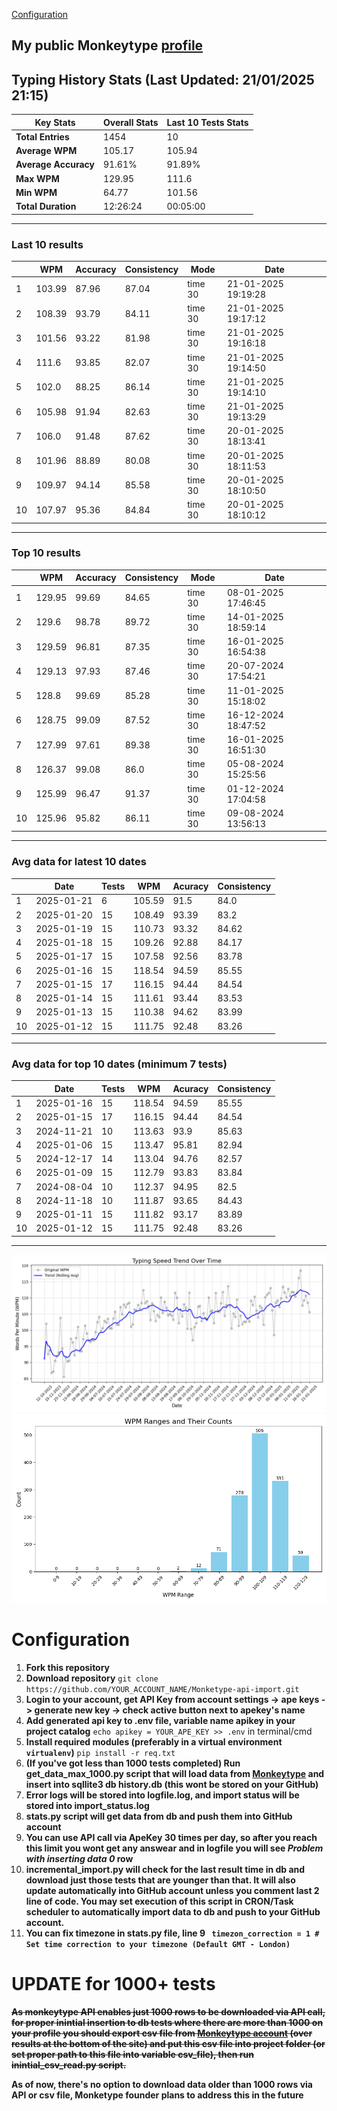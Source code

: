 
[Configuration](#configuration)
## My public Monkeytype [profile](https://monkeytype.com/profile/zp14)


        
## Typing History Stats (Last Updated: 21/01/2025 21:15)

| **Key Stats**               | **Overall Stats**       | **Last 10 Tests Stats**  |
|--------------------------|-------------------------|--------------------------|
| **Total Entries**        | 1454           | 10                       |
| **Average WPM**          | 105.17           | 105.94    |
| **Average Accuracy**     | 91.61%          | 91.89%   |
| **Max WPM**              | 129.95               | 111.6        |
| **Min WPM**              | 64.77               | 101.56                        |
| **Total Duration**       | 12:26:24        | 00:05:00                        |


---

### Last 10 results

| | WPM | Accuracy | Consistency | Mode | Date |
| --- | --- | -------- | ----------- | ---- | --------- |
| 1 | 103.99 | 87.96 | 87.04 | time 30 | 21-01-2025 19:19:28 |
| 2 | 108.39 | 93.79 | 84.11 | time 30 | 21-01-2025 19:17:12 |
| 3 | 101.56 | 93.22 | 81.98 | time 30 | 21-01-2025 19:16:18 |
| 4 | 111.6 | 93.85 | 82.07 | time 30 | 21-01-2025 19:14:50 |
| 5 | 102.0 | 88.25 | 86.14 | time 30 | 21-01-2025 19:14:10 |
| 6 | 105.98 | 91.94 | 82.63 | time 30 | 21-01-2025 19:13:29 |
| 7 | 106.0 | 91.48 | 87.62 | time 30 | 20-01-2025 18:13:41 |
| 8 | 101.96 | 88.89 | 80.08 | time 30 | 20-01-2025 18:11:53 |
| 9 | 109.97 | 94.14 | 85.58 | time 30 | 20-01-2025 18:10:50 |
| 10 | 107.97 | 95.36 | 84.84 | time 30 | 20-01-2025 18:10:12 |


 --- 

### Top 10 results

| | WPM | Accuracy | Consistency | Mode | Date |
| --- | --- | -------- | ----------- | ---- | --------- |
| 1 | 129.95 | 99.69 | 84.65 | time 30 | 08-01-2025 17:46:45 |
| 2 | 129.6 | 98.78 | 89.72 | time 30 | 14-01-2025 18:59:14 |
| 3 | 129.59 | 96.81 | 87.35 | time 30 | 16-01-2025 16:54:38 |
| 4 | 129.13 | 97.93 | 87.46 | time 30 | 20-07-2024 17:54:21 |
| 5 | 128.8 | 99.69 | 85.28 | time 30 | 11-01-2025 15:18:02 |
| 6 | 128.75 | 99.09 | 87.52 | time 30 | 16-12-2024 18:47:52 |
| 7 | 127.99 | 97.61 | 89.38 | time 30 | 16-01-2025 16:51:30 |
| 8 | 126.37 | 99.08 | 86.0 | time 30 | 05-08-2024 15:25:56 |
| 9 | 125.99 | 96.47 | 91.37 | time 30 | 01-12-2024 17:04:58 |
| 10 | 125.96 | 95.82 | 86.11 | time 30 | 09-08-2024 13:56:13 |


 --- 

### Avg data for latest 10 dates

| | Date | Tests | WPM | Acuracy | Consistency |
| --- | --- | -------- | ----------- | ---- | --------- |
| 1 | 2025-01-21 | 6 | 105.59 | 91.5 | 84.0 |
| 2 | 2025-01-20 | 15 | 108.49 | 93.39 | 83.2 |
| 3 | 2025-01-19 | 15 | 110.73 | 93.32 | 84.62 |
| 4 | 2025-01-18 | 15 | 109.26 | 92.88 | 84.17 |
| 5 | 2025-01-17 | 15 | 107.58 | 92.56 | 83.78 |
| 6 | 2025-01-16 | 15 | 118.54 | 94.59 | 85.55 |
| 7 | 2025-01-15 | 17 | 116.15 | 94.44 | 84.54 |
| 8 | 2025-01-14 | 15 | 111.61 | 93.44 | 83.53 |
| 9 | 2025-01-13 | 15 | 110.38 | 94.62 | 83.99 |
| 10 | 2025-01-12 | 15 | 111.75 | 92.48 | 83.26 |


 --- 

### Avg data for top 10 dates (minimum 7 tests)

| | Date | Tests | WPM | Acuracy | Consistency |
| --- | --- | -------- | ----------- | ---- | --------- |
| 1 | 2025-01-16 | 15 | 118.54 | 94.59 | 85.55 |
| 2 | 2025-01-15 | 17 | 116.15 | 94.44 | 84.54 |
| 3 | 2024-11-21 | 10 | 113.63 | 93.9 | 85.63 |
| 4 | 2025-01-06 | 15 | 113.47 | 95.81 | 82.94 |
| 5 | 2024-12-17 | 14 | 113.04 | 94.76 | 82.57 |
| 6 | 2025-01-09 | 15 | 112.79 | 93.83 | 83.84 |
| 7 | 2024-08-04 | 10 | 112.37 | 94.95 | 82.5 |
| 8 | 2024-11-18 | 10 | 111.87 | 93.65 | 84.43 |
| 9 | 2025-01-11 | 15 | 111.82 | 93.17 | 83.89 |
| 10 | 2025-01-12 | 15 | 111.75 | 92.48 | 83.26 |


 --- 


        
![speed trend](typing_speed_trend.png)
![counted chart](count_tests.png)
# Configuration
1. **Fork this repository** 
2. **Download repository** `git clone https://github.com/YOUR_ACCOUNT_NAME/Monketype-api-import.git`
3. **Login to your account, get API Key from account settings -> ape keys -> generate new key -> check active button next to apekey's name**
4. **Add generated api key to .env file, variable name apikey in your project catalog**  `echo apikey = YOUR_APE_KEY >> .env` in terminal/cmd
5. **Install required modules (preferably in a virtual environment `virtualenv`)** `pip install -r req.txt`
6. **(If you've got less than 1000 tests completed) Run get_data_max_1000.py script that will load data from [Monkeytype](https://monkeytype.com/) and insert into sqllite3 db history.db (this wont be stored on your GitHub)**
7. **Error logs will be stored into logfile.log, and import status will be stored into import_status.log**
8. **stats.py script will get data from db and push them into GitHub account**
9. **You can use API call via ApeKey 30 times per day, so after you reach this limit you wont get any answear and in logfile you will see *Problem with inserting data 0* row**
10. **incremental_import.py will check for the last result time in db and download just those tests that are younger than that. It will also update automatically into GitHub account unless you comment last 2 line of code. You may set execution of this script in CRON/Task scheduler to automatically import data to db and push to your GitHub account.**
11. **You can fix timezone in stats.py file, line 9 ` timezon_correction = 1 # Set time correction to your timezone (Default GMT - London)`**
# UPDATE for 1000+ tests
    
~~**As monkeytype API enables just 1000 rows to be downloaded via API call, for proper inintial insertion to db tests where there are more than 1000 on your profile
you should export csv file from [Monkeytype account](https://monkeytype.com/account) (over results at the bottom of the site)
and put this csv file into project folder (or set proper path to this file into variable csv_file), then run inintial_csv_read.py script.**~~

**As of now, there's no option to download data older than 1000 rows via API or csv file, Monketype founder plans to address this in the future**
    
    